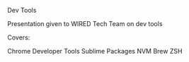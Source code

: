Dev Tools

Presentation given to WIRED Tech Team on dev tools

Covers:

Chrome Developer Tools
Sublime Packages
NVM
Brew
ZSH
